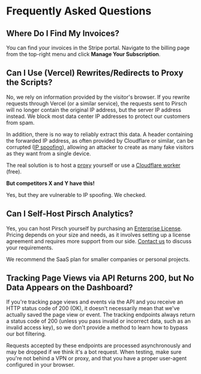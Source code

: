 # Frequently Asked Questions

## Where Do I Find My Invoices?

You can find your invoices in the Stripe portal. Navigate to the billing page from the top-right menu and click **Manage Your Subscription**.

## Can I Use (Vercel) Rewrites/Redirects to Proxy the Scripts?

No, we rely on information provided by the visitor's browser. If you rewrite requests through Vercel (or a similar service), the requests sent to Pirsch will no longer contain the original IP address, but the server IP address instead. We block most data center IP addresses to protect our customers from spam.

In addition, there is no way to reliably extract this data. A header containing the forwarded IP address, as often provided by Cloudflare or similar, can be corrupted ([IP spoofing](https://en.wikipedia.org/wiki/IP_address_spoofing)), allowing an attacker to create as many fake visitors as they want from a single device.

The real solution is to host a [proxy](/advanced/proxy) yourself or use a [Cloudflare worker](/advanced/cf-workers) (free).

**But competitors X and Y have this!**

Yes, but they are vulnerable to IP spoofing. We checked.

## Can I Self-Host Pirsch Analytics?

Yes, you can host Pirsch yourself by purchasing an [Enterprise License](https://pirsch.io/pricing). Pricing depends on your size and needs, as it involves setting up a license agreement and requires more support from our side. [Contact us](mailto:support@pirsch.io) to discuss your requirements.

We recommend the SaaS plan for smaller companies or personal projects.

## Tracking Page Views via API Returns 200, but No Data Appears on the Dashboard?

If you're tracking page views and events via the API and you receive an HTTP status code of 200 (OK), it doesn't necessarily mean that we've actually saved the page view or event. The tracking endpoints always return a status code of 200 (unless you pass invalid or incorrect data, such as an invalid access key), so we don't provide a method to learn how to bypass our bot filtering.

Requests accepted by these endpoints are processed asynchronously and may be dropped if we think it's a bot request. When testing, make sure you're not behind a VPN or proxy, and that you have a proper user-agent configured in your browser.
